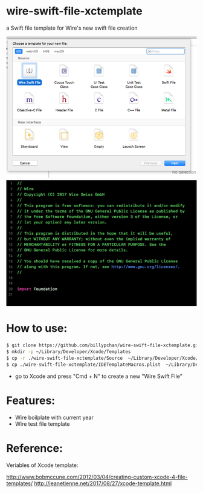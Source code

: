 # wire-swift-file-xctemplate
a Swift file template for Wire's new swift file creation

![new file][newFile]
![editor][editor]

[newFile]: https://github.com/billypchan/wire-swift-file-xctemplate/raw/master/newFile.png "New File"
[editor]: https://github.com/billypchan/wire-swift-file-xctemplate/raw/master/templateInEditor.png "Editor"


# How to use:
```bash
$ git clone https://github.com/billypchan/wire-swift-file-xctemplate.git
$ mkdir -p ~/Library/Developer/Xcode/Templates
$ cp -r ./wire-swift-file-xctemplate/Source  ~/Library/Developer/Xcode/Templates
$ cp ./wire-swift-file-xctemplate/IDETemplateMacros.plist  ~/Library/Developer/Xcode/UserData/
```
- go to Xcode and press "Cmd + N" to create a new "Wire Swift File"

# Features:
- Wire boilplate with current year
- Wire test file template

# Reference:

Veriables of Xcode template:

http://www.bobmccune.com/2012/03/04/creating-custom-xcode-4-file-templates/
http://jeanetienne.net/2017/08/27/xcode-template.html
